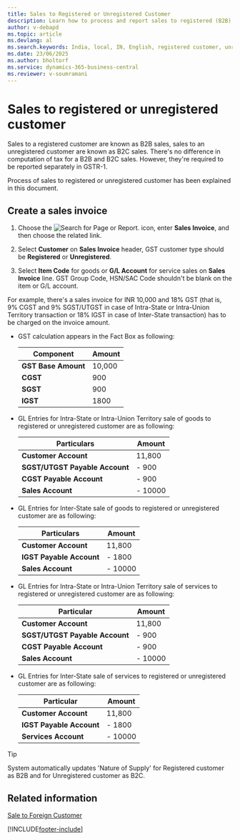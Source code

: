 ```yaml
---
title: Sales to Registered or Unregistered Customer
description: Learn how to process and report sales to registered (B2B) and unregistered (B2C) customers in India.
author: v-debapd
ms.topic: article
ms.devlang: al
ms.search.keywords: India, local, IN, English, registered customer, unregistered customer
ms.date: 23/06/2025
ms.author: bholtorf
ms.service: dynamics-365-business-central
ms.reviewer: v-soumramani
---
```


# Sales to registered or unregistered customer

Sales to a registered customer are known as B2B sales, sales to an unregistered customer are known as B2C sales. There's no difference in computation of tax for a B2B and B2C sales. However, they're required to be reported separately in GSTR-1.

Process of sales to registered or unregistered customer has been explained in this document.

## Create a sales invoice

1. Choose the ![Search for Page or Report.](image/search_small.png "Search for Page or Report icon") icon, enter **Sales Invoice**, and then choose the related link.

1. Select **Customer** on **Sales Invoice** header, GST customer type should be **Registered** or **Unregistered**.

1. Select **Item Code** for goods or **G/L Account** for service sales on **Sales Invoice** line. GST Group Code, HSN/SAC Code shouldn't be blank on the item or G/L account. 

For example, there's a sales invoice for INR 10,000 and 18% GST (that is, 9% CGST and 9% SGST/UTGST in case of Intra-State or Intra-Union Territory transaction or 18% IGST in case of Inter-State transaction) has to be charged on the invoice amount.

- GST calculation appears in the Fact Box as following:

    |Component|Amount|
    |----------------------------------|---------------------------------------|  
    |**GST Base Amount**|10,000|  
    |**CGST**|900|  
    |**SGST**|900|
    |**IGST**|1800|

- GL Entries for Intra-State or Intra-Union Territory sale of goods to registered or unregistered customer are as following:

    |Particulars|Amount|
    |----------------------------------|---------------------------------------|  
    |**Customer Account**|11,800|  
    |**SGST/UTGST Payable Account**|- 900|  
    |**CGST Payable Account**|- 900|
    |**Sales Account**|- 10000|

- GL Entries for Inter-State sale of goods to registered or unregistered customer are as following:

    |Particulars|Amount|
    |----------------------------------|---------------------------------------|  
    |**Customer Account**|11,800|  
    |**IGST Payable Account**|- 1800| 
    |**Sales Account**|- 10000|

- GL Entries for Intra-State or Intra-Union Territory sale of services to registered or unregistered customer are as following:

    |Particular|Amount|
    |----------------------------------|---------------------------------------|  
    |**Customer Account**|11,800|  
    |**SGST/UTGST Payable Account**|- 900|  
    |**CGST Payable Account**|- 900|
    |**Sales Account**|- 10000|

- GL Entries for Inter-State sale of services to registered or unregistered customer are as following:

    |Particular|Amount|
    |----------------------------------|---------------------------------------|  
    |**Customer Account**|11,800|  
    |**IGST Payable Account**|- 1800|
    |**Services Account**|- 10000|

> [!TIP]
> System automatically updates 'Nature of Supply' for Registered customer as B2B and for Unregistered customer as B2C.

## Related information

[Sale to Foreign Customer](GST-Sale-to-Foreign-Customer-Service.md)

[!INCLUDE[footer-include](../../includes/footer-banner.md)]
